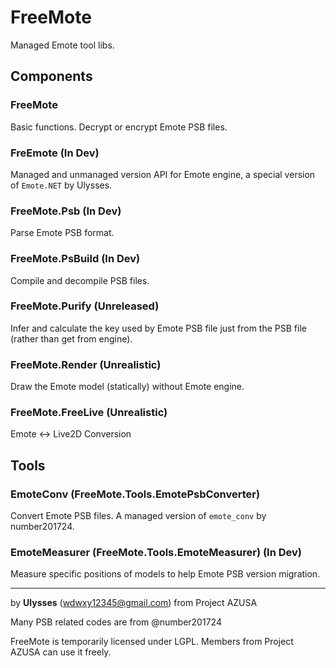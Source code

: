 # FreeMoteManaged Emote tool libs.## Components### FreeMoteBasic functions. Decrypt or encrypt Emote PSB files.### FreEmote (In Dev)Managed and unmanaged version API for Emote engine, a special version of `Emote.NET` by Ulysses.### FreeMote.Psb (In Dev)Parse Emote PSB format.### FreeMote.PsBuild (In Dev)Compile and decompile PSB files.### FreeMote.Purify (Unreleased)Infer and calculate the key used by Emote PSB file just from the PSB file (rather than get from engine).### FreeMote.Render (Unrealistic)Draw the Emote model (statically) without Emote engine.### FreeMote.FreeLive (Unrealistic)Emote <-> Live2D Conversion## Tools### EmoteConv (FreeMote.Tools.EmotePsbConverter)Convert Emote PSB files. A managed version of `emote_conv` by number201724.### EmoteMeasurer (FreeMote.Tools.EmoteMeasurer) (In Dev)Measure specific positions of models to help Emote PSB version migration.---by **Ulysses** (wdwxy12345@gmail.com) from Project AZUSAMany PSB related codes are from @number201724FreeMote is temporarily licensed under LGPL. Members from Project AZUSA can use it freely.